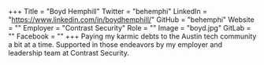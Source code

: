 +++
Title = "Boyd Hemphill"
Twitter = "behemphi"
LinkedIn = "https://www.linkedin.com/in/boydhemphill/"
GitHub = "behemphi"
Website = ""
Employer = "Contrast Security"
Role = ""
Image = "boyd.jpg"
GitLab = ""
Facebook = ""
+++
Paying my karmic debts to the Austin tech community a bit at a time. Supported in those endeavors by my employer and leadership team at Contrast Security.